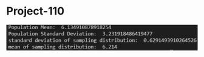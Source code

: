 # Project-110
![alt text](https://github.com/Pratyush615/Project-110/blob/main/Screenshot%202022-03-26%20131447.png?raw=true?raw=true)
